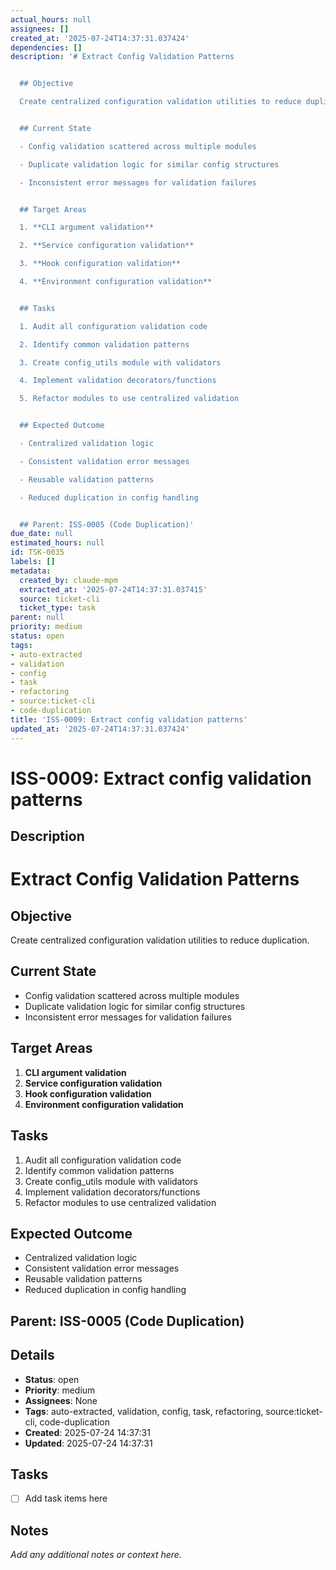 ```yaml
---
actual_hours: null
assignees: []
created_at: '2025-07-24T14:37:31.037424'
dependencies: []
description: '# Extract Config Validation Patterns


  ## Objective

  Create centralized configuration validation utilities to reduce duplication.


  ## Current State

  - Config validation scattered across multiple modules

  - Duplicate validation logic for similar config structures

  - Inconsistent error messages for validation failures


  ## Target Areas

  1. **CLI argument validation**

  2. **Service configuration validation**

  3. **Hook configuration validation**

  4. **Environment configuration validation**


  ## Tasks

  1. Audit all configuration validation code

  2. Identify common validation patterns

  3. Create config_utils module with validators

  4. Implement validation decorators/functions

  5. Refactor modules to use centralized validation


  ## Expected Outcome

  - Centralized validation logic

  - Consistent validation error messages

  - Reusable validation patterns

  - Reduced duplication in config handling


  ## Parent: ISS-0005 (Code Duplication)'
due_date: null
estimated_hours: null
id: TSK-0035
labels: []
metadata:
  created_by: claude-mpm
  extracted_at: '2025-07-24T14:37:31.037415'
  source: ticket-cli
  ticket_type: task
parent: null
priority: medium
status: open
tags:
- auto-extracted
- validation
- config
- task
- refactoring
- source:ticket-cli
- code-duplication
title: 'ISS-0009: Extract config validation patterns'
updated_at: '2025-07-24T14:37:31.037424'
---
```


# ISS-0009: Extract config validation patterns

## Description
# Extract Config Validation Patterns

## Objective
Create centralized configuration validation utilities to reduce duplication.

## Current State
- Config validation scattered across multiple modules
- Duplicate validation logic for similar config structures
- Inconsistent error messages for validation failures

## Target Areas
1. **CLI argument validation**
2. **Service configuration validation**
3. **Hook configuration validation**
4. **Environment configuration validation**

## Tasks
1. Audit all configuration validation code
2. Identify common validation patterns
3. Create config_utils module with validators
4. Implement validation decorators/functions
5. Refactor modules to use centralized validation

## Expected Outcome
- Centralized validation logic
- Consistent validation error messages
- Reusable validation patterns
- Reduced duplication in config handling

## Parent: ISS-0005 (Code Duplication)

## Details
- **Status**: open
- **Priority**: medium
- **Assignees**: None
- **Tags**: auto-extracted, validation, config, task, refactoring, source:ticket-cli, code-duplication
- **Created**: 2025-07-24 14:37:31
- **Updated**: 2025-07-24 14:37:31

## Tasks
- [ ] Add task items here

## Notes
_Add any additional notes or context here._
